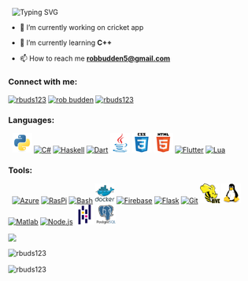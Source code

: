 <p align="center">

  <img src="https://readme-typing-svg.herokuapp.com?font=Fira+Code&size=25&pause=1000&color=ffffff&center=true&width=1000&lines=Hi+%F0%9F%91%8B%2C+I'm+Robert;Software+developer+from+England" alt="Typing SVG" />

</p>


- 🔭 I’m currently working on cricket app



- 🌱 I’m currently learning **C++**



- 📫 How to reach me **robbudden5@gmail.com**



<h3 align="left">Connect with me:</h3>

<p align="left">
<a href="https://twitter.com/rbuds123" target="blank"><img align="center" src="https://raw.githubusercontent.com/rahuldkjain/github-profile-readme-generator/master/src/images/icons/Social/twitter.svg" alt="rbuds123" height="30" width="40" /></a>
<a href="https://www.linkedin.com/in/rob-budden-36aa95312/" target="blank"><img align="center" src="https://raw.githubusercontent.com/rahuldkjain/github-profile-readme-generator/master/src/images/icons/Social/linked-in-alt.svg" alt="rob budden" height="30" width="40" /></a>
<a href="https://instagram.com/rbuds123" target="blank"><img align="center" src="https://raw.githubusercontent.com/rahuldkjain/github-profile-readme-generator/master/src/images/icons/Social/instagram.svg" alt="rbuds123" height="30" width="40" /></a>

</p>

<h3 align="left"> Languages:</h3>
<p align="left"> 
<a href="https://www.python.org"><img src="https://raw.githubusercontent.com/devicons/devicon/master/icons/python/python-original.svg" width="40" height="40" alt="Python"></a>
<a href="https://learn.microsoft.com/en-us/dotnet/csharp/"><img src="https://cdn.jsdelivr.net/gh/devicons/devicon@latest/icons/csharp/csharp-original.svg" width="40" height="40" alt="C#"/></a>
<a href="https://www.haskell.org"><img src="https://upload.wikimedia.org/wikipedia/commons/1/1c/Haskell-Logo.svg" width="40" height="40" alt="Haskell"></a>
<a href="https://dart.dev"><img src="https://www.vectorlogo.zone/logos/dartlang/dartlang-icon.svg" width="40" height="40" alt="Dart"></a>
<a href="https://www.java.com"><img src="https://raw.githubusercontent.com/devicons/devicon/master/icons/java/java-original.svg" width="40" height="40" alt="Java"></a>
<a href="https://www.w3schools.com/css/"><img src="https://raw.githubusercontent.com/devicons/devicon/master/icons/css3/css3-original-wordmark.svg" width="40" height="40" alt="CSS"></a>
<a href="https://www.w3.org/html"><img src="https://raw.githubusercontent.com/devicons/devicon/master/icons/html5/html5-original-wordmark.svg" width="40" height="40" alt="HTML"></a>
<a href="https://flutter.dev"><img src="https://www.vectorlogo.zone/logos/flutterio/flutterio-icon.svg" width="40" height="40" alt="Flutter"></a>
<a href="https://www.lua.org/"><img src="https://www.vectorlogo.zone/logos/lua/lua-official.svg" width="40" height="40" alt="Lua"></a>
</p>
<h3 align="left">Tools:</h3>

<p align="left"> 
<a href="https://azure.microsoft.com/en-in/"><img src="https://www.vectorlogo.zone/logos/microsoft_azure/microsoft_azure-icon.svg" width="40" height="40" alt="Azure"></a>
<a href="https://www.raspberrypi.com/"><img src="https://cdn.jsdelivr.net/gh/devicons/devicon@latest/icons/raspberrypi/raspberrypi-original.svg" width="40" height="40" alt = RasPi></a>
<a href="https://www.gnu.org/software/bash/"><img src="https://www.vectorlogo.zone/logos/gnu_bash/gnu_bash-icon.svg" width="40" height="40" alt="Bash"></a>
<a href="https://www.docker.com"><img src="https://raw.githubusercontent.com/devicons/devicon/master/icons/docker/docker-original-wordmark.svg" width="40" height="40" alt="Docker"></a>
<a href="https://firebase.google.com"><img src="https://www.vectorlogo.zone/logos/firebase/firebase-icon.svg" width="40" height="40" alt="Firebase"></a>
<a href="https://flask.palletsprojects.com"><img src="https://www.vectorlogo.zone/logos/palletsprojects_flask/palletsprojects_flask-icon.svg" width="40" height="40" alt="Flask"></a>
<a href="https://git-scm.com"><img src="https://www.vectorlogo.zone/logos/git-scm/git-scm-icon.svg" width="40" height="40" alt="Git"></a>
<a href="https://hive.apache.org"><img src="https://github.com/jghoman/apache-logos/blob/master/Hive.svg" width="40" height="40" alt="Hive"></a>
<a href="https://www.linux.org"><img src="https://raw.githubusercontent.com/devicons/devicon/master/icons/linux/linux-original.svg" width="40" height="40" alt="Linux"></a>
<a href="https://www.mathworks.com"><img src="https://upload.wikimedia.org/wikipedia/commons/2/21/Matlab_Logo.png" width="40" height="40" alt="Matlab"></a>
<a href="https://nodejs.org"><img src="https://www.vectorlogo.zone/logos/nodejs/nodejs-icon.svg" width="40" height="40" alt="Node.js"></a>
<a href="https://pandas.pydata.org"><img src="https://raw.githubusercontent.com/devicons/devicon/2ae2a900d2f041da66e950e4d48052658d850630/icons/pandas/pandas-original.svg" width="40" height="40" alt="Pandas"></a>
<a href="https://www.postgresql.org"><img src="https://raw.githubusercontent.com/devicons/devicon/master/icons/postgresql/postgresql-original-wordmark.svg" width="40" height="40" alt="PostgreSQL"></a>
</p>

<p>
 <img align="center" src="https://github-profile-trophy.vercel.app/?username=rbuds123&theme=darkhub"/>
</p>

<p>
  <img align="center" src="https://github-readme-stats.vercel.app/api?username=rbuds123&v1&show_icons=true&theme=dark&bg_color=0D1117&title_color=58A6FF&text_color=FFFFFF&icon_color=58A6FF&hide_border=true" alt="rbuds123" />
</p>
<p>
  <img align="center" src="https://github-readme-stats.vercel.app/api/top-langs/?username=rbuds123&layout=donut-vertical&theme=dark&bg_color=0D1117&title_color=58A6FF&text_color=FFFFFF&icon_color=58A6FF&hide_border=true" alt="rbuds123" />
</p>



